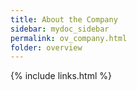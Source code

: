 ```yaml
---
title: About the Company
sidebar: mydoc_sidebar
permalink: ov_company.html
folder: overview
---
```


{% include links.html %}